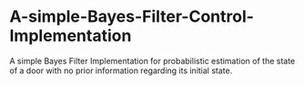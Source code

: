 # A-simple-Bayes-Filter-Control-Implementation

A simple Bayes Filter Implementation for probabilistic estimation of the state of a door with no prior information regarding its initial state.

